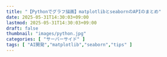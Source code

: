 ```yaml
---
title: "【Pythonでグラフ描画】matplotlibとseabornのAPIのまとめ"
date: 2025-05-31T14:30:03+09:00
lastmod: 2025-05-31T14:30:03+09:00
draft: false
thumbnail: "images/python.jpg"
categories: [ "サーバーサイド" ]
tags: [ "AI開発","matplotlib","seaborn","tips" ]
---
```











